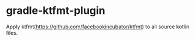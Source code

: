 # gradle-ktfmt-plugin
Apply ktfmt(https://github.com/facebookincubator/ktfmt) to all source kotlin files.
